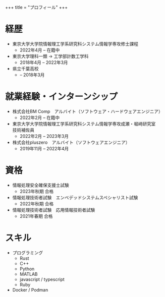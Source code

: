 +++
title = "プロフィール"
+++

# 経歴

- 東京大学大学院情報理工学系研究科システム情報学専攻修士課程
  - 2022年4月 – 在籍中
- 東京大学理科一類 → 工学部計数工学科
  - 2018年4月 – 2022年3月
- 県立千葉高校
  - – 2018年3月

# 就業経験・インターンシップ

- 株式会社BM Comp　アルバイト（ソフトウェア・ハードウェアエンジニア）
  - 2022年2月 – 在籍中
- 東京大学大学院情報理工学系研究科システム情報学専攻成瀬・堀﨑研究室　技術補佐員
  - 2022年2月 – 2023年3月
- 株式会社pluszero　アルバイト（ソフトウェアエンジニア）
  - 2019年11月 – 2022年4月

# 資格

- 情報処理安全確保支援士試験
  - 2023年秋期 合格
- 情報処理技術者試験　エンベデッドシステムスペシャリスト試験 
  - 2022年秋期 合格
- 情報処理技術者試験　応用情報技術者試験
  - 2021年春期 合格

# スキル

- プログラミング
  - Rust
  - C++
  - Python
  - MATLAB
  - javascript / typescript
  - Ruby
- Docker / Podman
